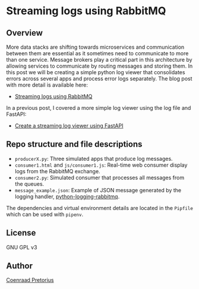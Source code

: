# Streaming logs using RabbitMQ

## Overview

More data stacks are shifting towards microservices and communication between them are essential as it sometimes need to communicate to more than one service. Message brokers play a critical part in this architecture by allowing services to communicate by routing messages and storing them. In this post we will be creating a simple python log viewer that consolidates errors across several apps and process error logs separately. The blog post with more detail is available here:

- [Streaming logs using RabbitMQ](https://h3xagn.com/streaming-logs-using-rabbitmq/)

In a previous post, I covered a more simple log viewer using the log file and FastAPI:

- [Create a streaming log viewer using FastAPI](https://h3xagn.com/create-a-streaming-log-viewer-using-fastapi/)

## Repo structure and file descriptions

- `producerX.py`: Three simulated apps that produce log messages.
- `consumer1.html` and `js/consumer1.js`: Real-time web consumer display logs from the RabbitMQ exchange.
- `consumer2.py`: Simulated consumer that processes all messages from the queues.
- `message_example.json`: Example of JSON message generated by the logging handler, [python-logging-rabbitmq](https://pypi.org/project/python-logging-rabbitmq/).

The dependencies and virtual environment details are located in the `Pipfile` which can be used with `pipenv`.

## License

GNU GPL v3

## Author

[Coenraad Pretorius](https://h3xagn.com/coenraad-pretorius/)
